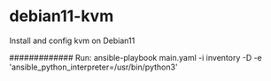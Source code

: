 # debian11-kvm
Install and config kvm on Debian11 

#############
Run:
ansible-playbook main.yaml -i inventory -D -e 'ansible_python_interpreter=/usr/bin/python3'
